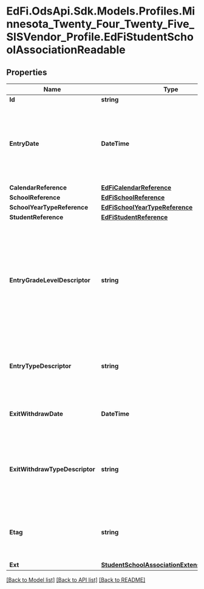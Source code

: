 # EdFi.OdsApi.Sdk.Models.Profiles.Minnesota_Twenty_Four_Twenty_Five_SISVendor_Profile.EdFiStudentSchoolAssociationReadable

## Properties

Name | Type | Description | Notes
------------ | ------------- | ------------- | -------------
**Id** | **string** |  | [optional] 
**EntryDate** | **DateTime** | The month, day, and year on which an individual enters and begins to receive instructional services in a school. | 
**CalendarReference** | [**EdFiCalendarReference**](EdFiCalendarReference.md) |  | [optional] 
**SchoolReference** | [**EdFiSchoolReference**](EdFiSchoolReference.md) |  | 
**SchoolYearTypeReference** | [**EdFiSchoolYearTypeReference**](EdFiSchoolYearTypeReference.md) |  | [optional] 
**StudentReference** | [**EdFiStudentReference**](EdFiStudentReference.md) |  | 
**EntryGradeLevelDescriptor** | **string** | The grade level or primary instructional level at which a student enters and receives services in a school or an educational institution during a given academic session. | 
**EntryTypeDescriptor** | **string** | The process by which a student enters a school during a given academic session. | [optional] 
**ExitWithdrawDate** | **DateTime** | The recorded exit or withdraw date for the student. | [optional] 
**ExitWithdrawTypeDescriptor** | **string** | The circumstances under which the student exited from membership in an educational institution. | [optional] 
**Etag** | **string** | A unique system-generated value that identifies the version of the resource. | [optional] 
**Ext** | [**StudentSchoolAssociationExtensionsReadable**](StudentSchoolAssociationExtensionsReadable.md) |  | [optional] 

[[Back to Model list]](../README.md#documentation-for-models) [[Back to API list]](../README.md#documentation-for-api-endpoints) [[Back to README]](../README.md)

